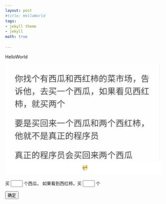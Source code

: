 ```yaml
---
layout: post
#title: HelloWorld
tags: 
- jekyll theme
- jekyll
math: true

---
```

HelloWorld

<img src="/image/img_h.png">

<script type="text/javascript">
    function Enter(e) {
        if (e.keyCode == 13) {
            var input1 = document.getElementById("input1");
            if (input1.value <= 0)
            {
                alert("请输入整数");
                return 
            }
        
            var result = document.getElementById("result");
            result.innerHTML=input1.value;

            input1.value="";
        }
    };

    function OK() {
        var input1 = document.getElementById("input1").value;
        if (input1 <= 0)
        {
           alert("请输入西瓜数量");
           return 
        }

        var input2 = document.getElementById("input2").value;
        if (input2 <= 0)
        {
            alert("请输入西红柿数量");
            return 
        }
    
        var number = Math.random();
        number = Math.ceil(number * 100); 
        var str = "没看到西红柿"
        var cnt = input1
        if (number < 50){
            str = "看到西红柿了"
            cnt = input2
        }
        
        str += ", 买了" + cnt + "个西瓜";

        var result = document.getElementById("result");
        result.innerHTML=str;
    };

</script>
买
<input id="input1" style="width: 30px" 
        onkeyup="this.value=this.value.replace(/\D/g,'')"  onafterpaste="this.value=this.value.replace(/\D/g,'')" 
        maxlength="1" placeholder=""> 
个西瓜，
如果看到西红柿，买
<input id="input2" style="width: 30px" onkeypress="Enter(event)"
        onkeyup="this.value=this.value.replace(/\D/g,'')"  onafterpaste="this.value=this.value.replace(/\D/g,'')" 
        maxlength="1" placeholder=""> 
个

<input id="Button1" type="button" value="确定" onclick="OK()" /> 

<p id="result"></p>
